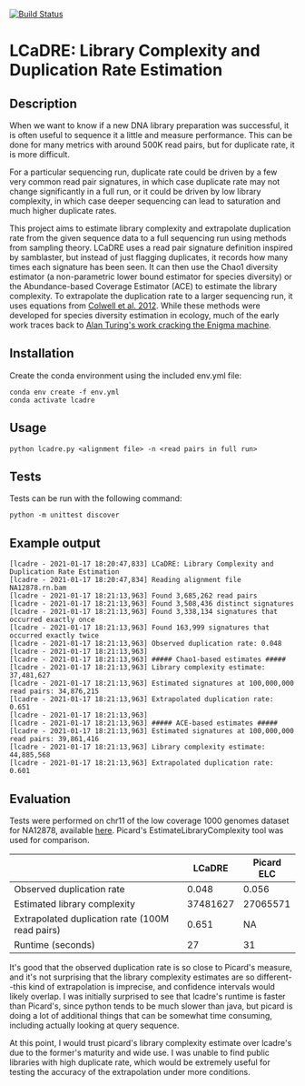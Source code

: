 [![Build Status](https://travis-ci.com/bnelsj/lcadre.svg?branch=main)](https://travis-ci.com/bnelsj/lcadre)

# LCaDRE: Library Complexity and Duplication Rate Estimation

## Description

When we want to know if a new DNA library preparation was successful, it is often useful to sequence it a little and measure performance. This can be done for many metrics with around 500K read pairs, but for duplicate rate, it is more difficult.

For a particular sequencing run, duplicate rate could be driven by a few very common read pair signatures, in which case duplicate rate may not change significantly in a full run, or it could be driven by low library complexity, in which case deeper sequencing can lead to saturation and much higher duplicate rates.

This project aims to estimate library complexity and extrapolate duplication rate from the given sequence data to a full sequencing run using methods from sampling theory. LCaDRE uses a read pair signature definition inspired by samblaster, but instead of just flagging duplicates, it records how many times each signature has been seen. It can then use the Chao1 diversity estimator (a non-parametric lower bound estimator for species diversity) or the Abundance-based Coverage Estimator (ACE) to estimate the library complexity. To extrapolate the duplication rate to a larger sequencing run, it uses equations from [Colwell et al. 2012](https://doi.org/10.1093/jpe/rtr044). While these methods were developed for species diversity estimation in ecology, much of the early work traces back to [Alan Turing's work cracking the Enigma machine](https://en.wikipedia.org/wiki/Good%E2%80%93Turing_frequency_estimation).

## Installation

Create the conda environment using the included env.yml file:

```
conda env create -f env.yml
conda activate lcadre
```

## Usage

```
python lcadre.py <alignment file> -n <read pairs in full run>
```

## Tests

Tests can be run with the following command:
```
python -m unittest discover
```

## Example output

```
[lcadre - 2021-01-17 18:20:47,833] LCaDRE: Library Complexity and Duplication Rate Estimation
[lcadre - 2021-01-17 18:20:47,834] Reading alignment file NA12878.rn.bam
[lcadre - 2021-01-17 18:21:13,963] Found 3,685,262 read pairs
[lcadre - 2021-01-17 18:21:13,963] Found 3,508,436 distinct signatures
[lcadre - 2021-01-17 18:21:13,963] Found 3,338,134 signatures that occurred exactly once
[lcadre - 2021-01-17 18:21:13,963] Found 163,999 signatures that occurred exactly twice
[lcadre - 2021-01-17 18:21:13,963] Observed duplication rate: 0.048
[lcadre - 2021-01-17 18:21:13,963]
[lcadre - 2021-01-17 18:21:13,963] ##### Chao1-based estimates #####
[lcadre - 2021-01-17 18:21:13,963] Library complexity estimate: 37,481,627
[lcadre - 2021-01-17 18:21:13,963] Estimated signatures at 100,000,000 read pairs: 34,876,215
[lcadre - 2021-01-17 18:21:13,963] Extrapolated duplication rate: 0.651
[lcadre - 2021-01-17 18:21:13,963]
[lcadre - 2021-01-17 18:21:13,963] ##### ACE-based estimates #####
[lcadre - 2021-01-17 18:21:13,963] Estimated signatures at 100,000,000 read pairs: 39,861,416
[lcadre - 2021-01-17 18:21:13,963] Library complexity estimate: 44,885,568
[lcadre - 2021-01-17 18:21:13,963] Extrapolated duplication rate: 0.601
```

## Evaluation

Tests were performed on chr11 of the low coverage 1000 genomes dataset for NA12878, available [here](ftp://ftp.1000genomes.ebi.ac.uk/vol1/ftp/phase3/data/NA12878/alignment/NA12878.chrom11.ILLUMINA.bwa.CEU.low_coverage.20121211.bam). Picard's EstimateLibraryComplexity tool was used for comparison.

| | LCaDRE | Picard ELC |
| --- | --- | --- |
| Observed duplication rate | 0.048 | 0.056 |
| Estimated library complexity | 37481627 | 27065571 |
| Extrapolated duplication rate (100M read pairs) | 0.651 | NA |
| Runtime (seconds) | 27 | 31 |

It's good that the observed duplication rate is so close to Picard's measure, and it's not surprising that the library complexity estimates are so different--this kind of extrapolation is imprecise, and confidence intervals would likely overlap. I was initially surprised to see that lcadre's runtime is faster than Picard's, since python tends to be much slower than java, but picard is doing a lot of additional things that can be somewhat time consuming, including actually looking at query sequence.

At this point, I would trust picard's library complexity estimate over lcadre's due to the former's maturity and wide use. I was unable to find public libraries with high duplicate rate, which would be extremely useful for testing the accuracy of the extrapolation under more conditions.
